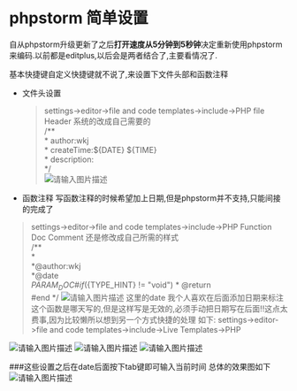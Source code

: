 # phpstorm 简单设置

自从phpstorm升级更新了之后**打开速度从5分钟到5秒钟**决定重新使用phpstorm来编码.以前都是editplus,以后会是两者结合了,主要看情况了.

基本快捷键自定义快捷键就不说了,来设置下文件头部和函数注释
- 文件头设置
    > settings->editor->file and code templates->include->PHP file Header
        系统的改成自己需要的  
        /**  
        * author:wkj  
        * createTime:${DATE} ${TIME}  
        * description:  
        */  
![请输入图片描述][1]

- 函数注释 写函数注释的时候希望加上日期,但是phpstorm并不支持,只能间接的完成了
>settings->editor->file and code templates->include->PHP Function Doc Comment
还是修改成自己所需的样式  
    /**  
    *  
    *@author:wkj  
    *@date    
    ${PARAM_DOC}  
    \#if (${TYPE_HINT} != "void") * @return  
    \#end
    */ 
![请输入图片描述][2]
这里的date 我个人喜欢在后面添加日期来标注这个函数是哪天写的,但是这样写是无效的,必须手动把日期写在后面!!这点太费事,因为比较懒所以想到另一个方式快捷的处理
如下:
settings->editor->file and code templates->include->Live Templates->PHP

![请输入图片描述][3]
![请输入图片描述][4]
![请输入图片描述][5]

###这些设置之后在date后面按下tab键即可输入当前时间
总体的效果图如下
![请输入图片描述][6]


  [1]: http://ww1.sinaimg.cn/large/0063sFGSgy1fds23pkqjmj30p60bb0ui.jpg
  [2]: http://ww1.sinaimg.cn/large/0063sFGSgy1fds24d7kmbj30u50fl40w.jpg
  [3]: http://ww1.sinaimg.cn/large/0063sFGSgy1fds1yhps5aj30uy0k3juz.jpg
  [4]: http://ww1.sinaimg.cn/large/0063sFGSgy1fds1zdk6e4j30o905jmxd.jpg
  [5]: http://ww1.sinaimg.cn/large/0063sFGSgy1fds210zfa3j30k80apjsb.jpg
  [6]: http://ww1.sinaimg.cn/large/0063sFGSgy1fds29hjlufj30fq0en0tg.jpg
